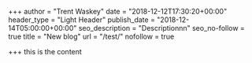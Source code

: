 +++
author = "Trent Waskey"
date = "2018-12-12T17:30:20+00:00"
header_type = "Light Header"
publish_date = "2018-12-14T05:00:00+00:00"
seo_description = "Descriptionnn"
seo_no-follow = true
title = "New blog"
url = "/test/"
nofollow = true

+++
this is the content
